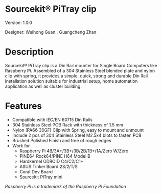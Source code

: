 Sourcekit&reg; PiTray clip
===

Version: 1.0.0

Designer: Weihong Guan [<span class="mdi mdi-github" style="color: #000;"></span>](https://github.com/aguegu/) [<span class="mdi mdi-twitter" style="color: #1da1f2;"></span>](https://twitter.com/BG5USN), Guangcheng Zhan

# Description

Sourcekit&reg; PiTray clip is a Din Rail mounter for Single Board Computers like Raspberry Pi. Assembled of a 304 Stainless Steel blended plate and nylon clip with spring, it provides a simple, quick, strong and durable Din Rail installation solution suitable for industrial setup, home automation application as well as cluster building.

# Features

* Compatible with IEC/EN 60715 Din Rails
* 304 Stainless Steel PCB Rack with thickness of 1.5 mm
* Nylon (PA66 30GF) Clip with Spring, easy to mount and unmount
* Include 2 pcs of 304 Stainless Steel M2.5x4 blots to fasten PCB
* Brushed Polished Finish and free of rough edges
* Work for
  * Raspberry Pi 4B/3A+/3B+/3B/2B/1B+/1A/Zero W/Zero
  * PINE64 Rock64/PINE H64 Model B  
  * Hardkernel ODROID C4/C2/C1+
  * ASUS Tinker Board 2S/2/T/S  
  * Coral Dev Board
  * Sourcekit PiTray mini

*Raspberry Pi is a trademark of the Raspberry Pi Foundation*
